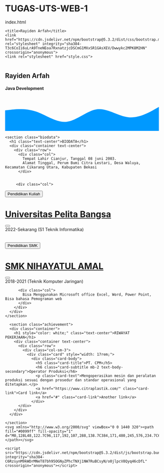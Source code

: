 # TUGAS-UTS-WEB-1

index.html

<!DOCTYPE html>
<html lang="en">
  <head>
    <meta charset="utf-8">
    <meta name="viewport" content="width=device-width, initial-scale=1">

    <title>Rayiden Arfah</title>
    <link href="https://cdn.jsdelivr.net/npm/bootstrap@5.3.2/dist/css/bootstrap.min.css" rel="stylesheet" integrity="sha384-T3c6CoIi6uLrA9TneNEoa7RxnatzjcDSCmG1MXxSR1GAsXEV/Dwwykc2MPK8M2HN" crossorigin="anonymous">
    <link rel="stylesheet" href="style.css">
  </head>
  <body>
    <section>
        <div class="container">
        <div class="profile">
            <img class="rounded-circle profileImage" src="foto.jpeg" alt=""/>
            <h2 class="text-center">Rayiden Arfah</h2>
            <h4 class="text-center">Java Development</h4>
        </div>
    </div>
    </section>
    <svg xmlns="http://www.w3.org/2000/svg" viewBox="0 0 1440 320"><path fill="#0099ff" fill-opacity="1" d="M0,128L48,122.7C96,117,192,107,288,138.7C384,171,480,245,576,234.7C672,224,768,128,864,117.3C960,107,1056,181,1152,192C1248,203,1344,149,1392,122.7L1440,96L1440,320L1392,320C1344,320,1248,320,1152,320C1056,320,960,320,864,320C768,320,672,320,576,320C480,320,384,320,288,320C192,320,96,320,48,320L0,320Z"></path></svg>
    

    <section class="biodata">
      <h1 class="text-center">BIODATA</h1>
      <div class="container text-center">
        <div class="row">
          <div class="col">
            Tempat Lahir Cianjur, Tanggal 08 juni 2003.
            Alamat Tinggal, Perum Bumi Citra Lestari, Desa Waluya, Kecamatan Cikarang Utara, Kabupaten Bekasi
          </div>


         <div class="col">
              
  <!-- Button trigger modal Kuliah -->
  <button type="button" class="btn btn-secondary" data-bs-toggle="modal" data-bs-target="#kuliahModal">
    Pendidikan Kuliah
  </button>

  <!-- Modal Kuliah -->
  <div class="modal fade" id="kuliahModal" tabindex="-1" aria-labelledby="kuliahLabel" aria-hidden="true">
    <div class="modal-dialog">
      <div class="modal-content">
        <div class="modal-header">
          <h1 class="modal-title fs-5" id="kuliahLabel"><a href="https://www.pelitabangsa.ac.id/" target="_blank">Universitas Pelita Bangsa</a></h1>
          <button type="button" class="btn-close" data-bs-dismiss="modal" aria-label="Close"></button>
        </div>
        <div class="modal-body">
          2022-Sekarang (S1 Teknik Informatika)
        </div>
      </div>
    </div>
  </div>
  <br><br> <!-- Menambahkan line break di sini -->
  <!-- Button trigger modal SMK -->
  <button type="button" class="btn btn-secondary" data-bs-toggle="modal" data-bs-target="#smkModal">
    Pendidikan SMK
  </button>

  <!-- Modal SMK -->
  <div class="modal fade" id="smkModal" tabindex="-1" aria-labelledby="smkLabel" aria-hidden="true">
    <div class="modal-dialog">
      <div class="modal-content">
        <div class="modal-header">
          <h1 class="modal-title fs-5" id="smkLabel"><a href="https://data.sekolah-kita.net/sekolah/SMKS%20NIHAYATUL%20AMAL_49212" target="_blank">SMK NIHAYATUL AMAL</a></h1>
          <button type="button" class="btn-close" data-bs-dismiss="modal" aria-label="Close"></button>
        </div>
        <div class="modal-body">
          2018-2021 (Teknik Komputer Jaringan)
        </div>
      </div>
    </div>
  </div>
</div>


          <div class="col">
            Bisa Menggunakan Microsoft office Excel, Word, Power Point, Bisa bahasa Pemograman web
          </div>
        </div>
      </div>
    </section>

      <section class="achievement">
      <div class="container">
        <h1 style="color: white;" class="text-center">RIWAYAT PEKERJAAN</h1>
        <div class="container text-center">
          <div class="row">
            <div class="col-sm-3">
              <div class="card" style="width: 17rem;">
                <div class="card-body">
                  <h5 class="card-title">PT. CPM</h5>
                  <h6 class="card-subtitle mb-2 text-body-secondary">Operator Produksi</h6>
                  <p class="card-text">Mengoperasikan mesin dan peralatan produksi sesuai dengan prosedur dan standar operasional yang ditetapkan.</p>
                  <a href="https://www.citraplastik.com/" class="card-link">Card link</a>
                  <a href="#" class="card-link">Another link</a>
                </div>
          </div>
        </div>
      </div>

    </section>
    <svg xmlns="http://www.w3.org/2000/svg" viewBox="0 0 1440 320"><path fill="#0099ff" fill-opacity="1" d="M0,128L48,122.7C96,117,192,107,288,138.7C384,171,480,245,576,234.7C672,224,768,128,864,117.3C960,107,1056,181,1152,192C1248,203,1344,149,1392,122.7L1440,96L1440,320L1392,320C1344,320,1248,320,1152,320C1056,320,960,320,864,320C768,320,672,320,576,320C480,320,384,320,288,320C192,320,96,320,48,320L0,320Z"></path></svg>

    <script src="https://cdn.jsdelivr.net/npm/bootstrap@5.3.2/dist/js/bootstrap.bundle.min.js" integrity="sha384-C6RzsynM9kWDrMNeT87bh95OGNyZPhcTNXj1NW7RuBCsyN/o0jlpcV8Qyq46cDfL" crossorigin="anonymous"></script>
  </body>
</html>
